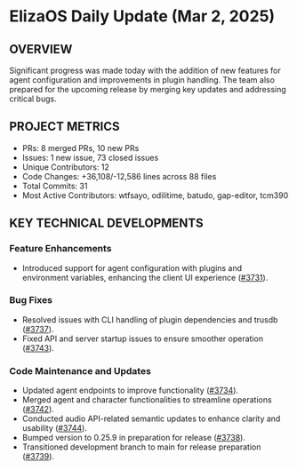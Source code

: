 # ElizaOS Daily Update (Mar 2, 2025)

## OVERVIEW 
Significant progress was made today with the addition of new features for agent configuration and improvements in plugin handling. The team also prepared for the upcoming release by merging key updates and addressing critical bugs.

## PROJECT METRICS
- PRs: 8 merged PRs, 10 new PRs
- Issues: 1 new issue, 73 closed issues
- Unique Contributors: 12
- Code Changes: +36,108/-12,586 lines across 88 files
- Total Commits: 31
- Most Active Contributors: wtfsayo, odilitime, batudo, gap-editor, tcm390

## KEY TECHNICAL DEVELOPMENTS

### Feature Enhancements
- Introduced support for agent configuration with plugins and environment variables, enhancing the client UI experience ([#3731](https://github.com/elizaos/eliza/pull/3731)).

### Bug Fixes
- Resolved issues with CLI handling of plugin dependencies and trusdb ([#3737](https://github.com/elizaos/eliza/pull/3737)).
- Fixed API and server startup issues to ensure smoother operation ([#3743](https://github.com/elizaos/eliza/pull/3743)).

### Code Maintenance and Updates
- Updated agent endpoints to improve functionality ([#3734](https://github.com/elizaos/eliza/pull/3734)).
- Merged agent and character functionalities to streamline operations ([#3742](https://github.com/elizaos/eliza/pull/3742)).
- Conducted audio API-related semantic updates to enhance clarity and usability ([#3744](https://github.com/elizaos/eliza/pull/3744)).
- Bumped version to 0.25.9 in preparation for release ([#3738](https://github.com/elizaos/eliza/pull/3738)).
- Transitioned development branch to main for release preparation ([#3739](https://github.com/elizaos/eliza/pull/3739)).